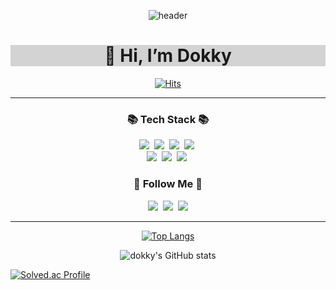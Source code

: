 <div align="center">

![header](https://capsule-render.vercel.app/api?type=wave&color=auto&height=300&section=header&text=Dokky%20Room&fontSize=90)

  </div>
  
<div align="center">
<h1 style="background-color:lightgray">
👋 Hi, I’m Dokky </h1>
</div>

<div align="center">
  
[![Hits](https://hits.seeyoufarm.com/api/count/incr/badge.svg?url=https%3A%2F%2Fgithub.com%2FDokky41&count_bg=%2379C83D&title_bg=%23555555&icon=&icon_color=%23E7E7E7&title=%EB%B0%A9%EB%AC%B8%EC%88%98&edge_flat=false)](https://hits.seeyoufarm.com)
  
</div>

<hr>

<h3 align="center">📚 Tech Stack 📚</h3>
<p align="center">
  <img src="https://img.shields.io/badge/Jsp-00599C?style=flat-square&logo=Jsp&logoColor=white"/></a>&nbsp 
  <img src="https://img.shields.io/badge/Java-007396?style=flat-square&logo=Java&logoColor=white"/></a>&nbsp
  <img src="https://img.shields.io/badge/Ajax-3766AB?style=flat-square&logo=Ajax&logoColor=white"/></a>&nbsp 
  <img src="https://img.shields.io/badge/Javascript-ffb13b?style=flat-square&logo=javascript&logoColor=white"/></a>&nbsp 
  <br>
  <img src="https://img.shields.io/badge/Mysql-E6B91E?style=flat-square&logo=MySql&logoColor=white"/></a>&nbsp 
  <img src="https://img.shields.io/badge/Oracle-092E20?style=flat-square&logo=Oracle&logoColor=white"/></a>&nbsp 
  <img src="https://img.shields.io/badge/Json-339933?style=flat-square&logo=Json&logoColor=white"/></a>&nbsp 
</p>

<h3 align="center">🌈 Follow Me 🌈</h3>
<p align="center">
  <a href="https://velog.io/@hyeinisfree"><img src="https://img.shields.io/badge/Tech%20Blog-11B48A?style=flat-square&logo=Vimeo&logoColor=white&link=https://velog.io/@hyeinisfree"/></a>&nbsp
  <a href="https://www.instagram.com/hye_inisfree/"><img src="https://img.shields.io/badge/Instagram-E4405F?style=flat-square&logo=Instagram&logoColor=white&link=https://www.instagram.com/hye_inisfree/"/></a>&nbsp
  <a href="mailto:kimhyein7110@gmail.com"><img src="https://img.shields.io/badge/Gmail-d14836?style=flat-square&logo=Gmail&logoColor=white&link=kimhyein7110@gmail.com"/></a>
</p>
<hr>

<div align="center">
  
[![Top Langs](https://github-readme-stats.vercel.app/api/top-langs/?username=Dokky&layout=compact)](https://github.com/anuraghazra/github-readme-stats)

</div>

  
<div align="center">

![dokky's GitHub stats](https://github-readme-stats.vercel.app/api?username=dokky&show_icons=true&theme=radical)

</div>


[![Solved.ac Profile](http://mazassumnida.wtf/api/v2/generate_badge?boj=kld9223)](https://solved.ac/kld9223/)


